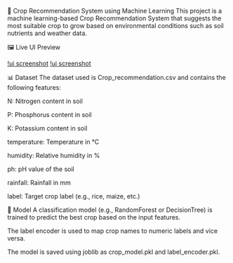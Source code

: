 🌾 Crop Recommendation System using Machine Learning
This project is a machine learning-based Crop Recommendation System that suggests the most suitable crop to grow based on environmental conditions such as soil nutrients and weather data.

🖼️ Live UI Preview

[!ui screenshot](assets/cofee.jpeg)
[!ui screenshot](assets/rice.jpeg)

📊 Dataset
The dataset used is Crop_recommendation.csv and contains the following features:

N: Nitrogen content in soil

P: Phosphorus content in soil

K: Potassium content in soil

temperature: Temperature in °C

humidity: Relative humidity in %

ph: pH value of the soil

rainfall: Rainfall in mm

label: Target crop label (e.g., rice, maize, etc.)

🧠 Model
A classification model (e.g., RandomForest or DecisionTree) is trained to predict the best crop based on the input features.

The label encoder is used to map crop names to numeric labels and vice versa.

The model is saved using joblib as crop_model.pkl and label_encoder.pkl.

